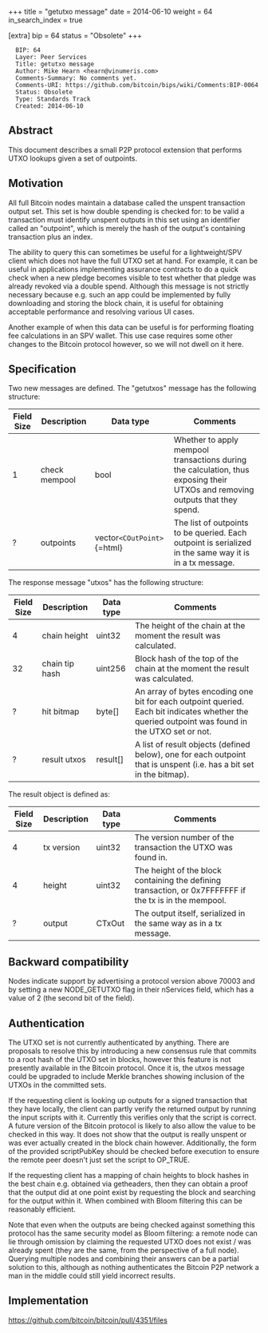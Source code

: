 +++
title = "getutxo message"
date = 2014-06-10
weight = 64
in_search_index = true

[extra]
bip = 64
status = "Obsolete"
+++

      BIP: 64
      Layer: Peer Services
      Title: getutxo message
      Author: Mike Hearn <hearn@vinumeris.com>
      Comments-Summary: No comments yet.
      Comments-URI: https://github.com/bitcoin/bips/wiki/Comments:BIP-0064
      Status: Obsolete
      Type: Standards Track
      Created: 2014-06-10

## Abstract

This document describes a small P2P protocol extension that performs
UTXO lookups given a set of outpoints.

## Motivation

All full Bitcoin nodes maintain a database called the unspent
transaction output set. This set is how double spending is checked for:
to be valid a transaction must identify unspent outputs in this set
using an identifier called an \"outpoint\", which is merely the hash of
the output\'s containing transaction plus an index.

The ability to query this can sometimes be useful for a lightweight/SPV
client which does not have the full UTXO set at hand. For example, it
can be useful in applications implementing assurance contracts to do a
quick check when a new pledge becomes visible to test whether that
pledge was already revoked via a double spend. Although this message is
not strictly necessary because e.g. such an app could be implemented by
fully downloading and storing the block chain, it is useful for
obtaining acceptable performance and resolving various UI cases.

Another example of when this data can be useful is for performing
floating fee calculations in an SPV wallet. This use case requires some
other changes to the Bitcoin protocol however, so we will not dwell on
it here.

## Specification

Two new messages are defined. The \"getutxos\" message has the following
structure:

| Field Size | Description   | Data type                  | Comments                                                                                                                      |
|------------|---------------|----------------------------|-------------------------------------------------------------------------------------------------------------------------------|
| 1          | check mempool | bool                       | Whether to apply mempool transactions during the calculation, thus exposing their UTXOs and removing outputs that they spend. |
| ?          | outpoints     | vector`<COutPoint>`{=html} | The list of outpoints to be queried. Each outpoint is serialized in the same way it is in a tx message.                       |

The response message \"utxos\" has the following structure:

| Field Size | Description    | Data type  | Comments                                                                                                                                        |
|------------|----------------|------------|-------------------------------------------------------------------------------------------------------------------------------------------------|
| 4          | chain height   | uint32     | The height of the chain at the moment the result was calculated.                                                                                |
| 32         | chain tip hash | uint256    | Block hash of the top of the chain at the moment the result was calculated.                                                                     |
| ?          | hit bitmap     | byte\[\]   | An array of bytes encoding one bit for each outpoint queried. Each bit indicates whether the queried outpoint was found in the UTXO set or not. |
| ?          | result utxos   | result\[\] | A list of result objects (defined below), one for each outpoint that is unspent (i.e. has a bit set in the bitmap).                             |

The result object is defined as:

| Field Size | Description | Data type | Comments                                                                                                |
|------------|-------------|-----------|---------------------------------------------------------------------------------------------------------|
| 4          | tx version  | uint32    | The version number of the transaction the UTXO was found in.                                            |
| 4          | height      | uint32    | The height of the block containing the defining transaction, or 0x7FFFFFFF if the tx is in the mempool. |
| ?          | output      | CTxOut    | The output itself, serialized in the same way as in a tx message.                                       |

## Backward compatibility

Nodes indicate support by advertising a protocol version above 70003 and
by setting a new NODE\_GETUTXO flag in their nServices field, which has
a value of 2 (the second bit of the field).

## Authentication

The UTXO set is not currently authenticated by anything. There are
proposals to resolve this by introducing a new consensus rule that
commits to a root hash of the UTXO set in blocks, however this feature
is not presently available in the Bitcoin protocol. Once it is, the
utxos message could be upgraded to include Merkle branches showing
inclusion of the UTXOs in the committed sets.

If the requesting client is looking up outputs for a signed transaction
that they have locally, the client can partly verify the returned output
by running the input scripts with it. Currently this verifies only that
the script is correct. A future version of the Bitcoin protocol is
likely to also allow the value to be checked in this way. It does not
show that the output is really unspent or was ever actually created in
the block chain however. Additionally, the form of the provided
scriptPubKey should be checked before execution to ensure the remote
peer doesn\'t just set the script to OP\_TRUE.

If the requesting client has a mapping of chain heights to block hashes
in the best chain e.g. obtained via getheaders, then they can obtain a
proof that the output did at one point exist by requesting the block and
searching for the output within it. When combined with Bloom filtering
this can be reasonably efficient.

Note that even when the outputs are being checked against something this
protocol has the same security model as Bloom filtering: a remote node
can lie through omission by claiming the requested UTXO does not exist /
was already spent (they are the same, from the perspective of a full
node). Querying multiple nodes and combining their answers can be a
partial solution to this, although as nothing authenticates the Bitcoin
P2P network a man in the middle could still yield incorrect results.

## Implementation

<https://github.com/bitcoin/bitcoin/pull/4351/files>
